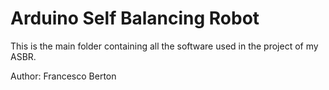 # Arduino Self Balancing Robot

This is the main folder  containing all the software used in the project of my ASBR.

Author: Francesco Berton